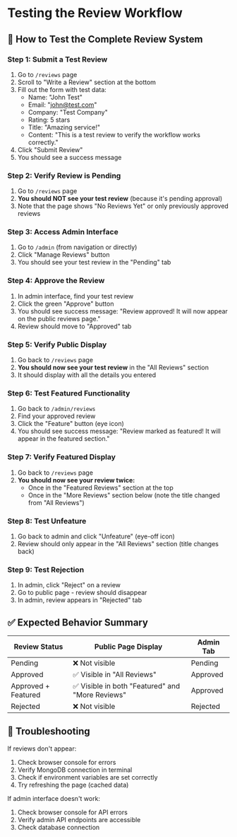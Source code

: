 # Testing the Review Workflow

## 🧪 How to Test the Complete Review System

### Step 1: Submit a Test Review
1. Go to `/reviews` page
2. Scroll to "Write a Review" section at the bottom
3. Fill out the form with test data:
   - Name: "John Test"
   - Email: "john@test.com"
   - Company: "Test Company"
   - Rating: 5 stars
   - Title: "Amazing service!"
   - Content: "This is a test review to verify the workflow works correctly."
4. Click "Submit Review"
5. You should see a success message

### Step 2: Verify Review is Pending
1. Go to `/reviews` page
2. **You should NOT see your test review** (because it's pending approval)
3. Note that the page shows "No Reviews Yet" or only previously approved reviews

### Step 3: Access Admin Interface
1. Go to `/admin` (from navigation or directly)
2. Click "Manage Reviews" button
3. You should see your test review in the "Pending" tab

### Step 4: Approve the Review
1. In admin interface, find your test review
2. Click the green "Approve" button
3. You should see success message: "Review approved! It will now appear on the public reviews page."
4. Review should move to "Approved" tab

### Step 5: Verify Public Display
1. Go back to `/reviews` page
2. **You should now see your test review** in the "All Reviews" section
3. It should display with all the details you entered

### Step 6: Test Featured Functionality
1. Go back to `/admin/reviews`
2. Find your approved review
3. Click the "Feature" button (eye icon)
4. You should see success message: "Review marked as featured! It will appear in the featured section."

### Step 7: Verify Featured Display
1. Go back to `/reviews` page
2. **You should now see your review twice:**
   - Once in the "Featured Reviews" section at the top
   - Once in the "More Reviews" section below (note the title changed from "All Reviews")

### Step 8: Test Unfeature
1. Go back to admin and click "Unfeature" (eye-off icon)
2. Review should only appear in the "All Reviews" section (title changes back)

### Step 9: Test Rejection
1. In admin, click "Reject" on a review
2. Go to public page - review should disappear
3. In admin, review appears in "Rejected" tab

## ✅ Expected Behavior Summary

| Review Status | Public Page Display | Admin Tab |
|---------------|-------------------|-----------|
| Pending | ❌ Not visible | Pending |
| Approved | ✅ Visible in "All Reviews" | Approved |
| Approved + Featured | ✅ Visible in both "Featured" and "More Reviews" | Approved |
| Rejected | ❌ Not visible | Rejected |

## 🔧 Troubleshooting

If reviews don't appear:
1. Check browser console for errors
2. Verify MongoDB connection in terminal
3. Check if environment variables are set correctly
4. Try refreshing the page (cached data)

If admin interface doesn't work:
1. Check browser console for API errors
2. Verify admin API endpoints are accessible
3. Check database connection
